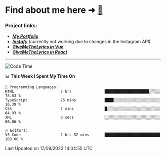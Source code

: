 # Find about me here ➜ [🧑](https://pauabella.dev)

### Project links:
- ***[My Portfolio](https://pauabella.dev)***
- ***[Instafy](https://instafy.me)*** (currently not working due to changes in the Instagram API)
- ***[GiveMeTheLyrics in Vue](https://lyrics.pauabella.dev)***
- ***[GiveMeTheLyrics in React](https://pauabella.dev/GiveMeTheLyrics)***

---
<!--START_SECTION:waka-->
![Code Time](http://img.shields.io/badge/Code%20Time-2%2C365%20hrs%2011%20mins-blue)

📊 **This Week I Spent My Time On** 

```text
💬 Programming Languages: 
HTML                     2 hrs               ████████████████████░░░░░   78.63 % 
TypeScript               25 mins             ████░░░░░░░░░░░░░░░░░░░░░   16.39 % 
CSS                      7 mins              █░░░░░░░░░░░░░░░░░░░░░░░░   04.93 % 
XML                      0 secs              ░░░░░░░░░░░░░░░░░░░░░░░░░   00.06 % 

🔥 Editors: 
VS Code                  2 hrs 32 mins       █████████████████████████   100.00 % 
```


 Last Updated on 17/08/2023 14:04:55 UTC
<!--END_SECTION:waka-->
